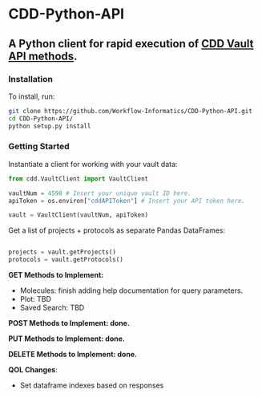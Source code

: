 # CDD-Python-API

## A Python client for rapid execution of [CDD Vault API methods](https://support.collaborativedrug.com/hc/en-us/sections/115001607043-API-Function-Calls).

### Installation

To install, run:

```bash
git clone https://github.com/Workflow-Informatics/CDD-Python-API.git
cd CDD-Python-API/
python setup.py install
```

### Getting Started

Instantiate a client for working with your vault data:

```python
from cdd.VaultClient import VaultClient

vaultNum = 4598 # Insert your unique vault ID here.
apiToken = os.environ["cddAPIToken"] # Insert your API token here.

vault = VaultClient(vaultNum, apiToken)
```

Get a list of projects + protocols as separate Pandas DataFrames:

```python

projects = vault.getProjects()
protocols = vault.getProtocols()
```

__GET Methods to Implement:__

  - Molecules: finish adding help documentation for query parameters.
  - Plot: TBD
  - Saved Search: TBD

__POST Methods to Implement: done.__

__PUT Methods to Implement: done.__

__DELETE Methods to Implement: done.__

__QOL Changes__:

 - Set dataframe indexes based on responses 

